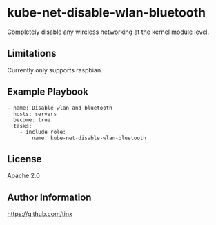 kube-net-disable-wlan-bluetooth
===============================

Completely disable any wireless networking at the kernel module level.

Limitations
-----------

Currently only supports raspbian.

Example Playbook
----------------

    - name: Disable wlan and bluetooth
      hosts: servers
      become: true
      tasks:
        - include_role:
            name: kube-net-disable-wlan-bluetooth

License
-------

Apache 2.0

Author Information
------------------

https://github.com/tinx
